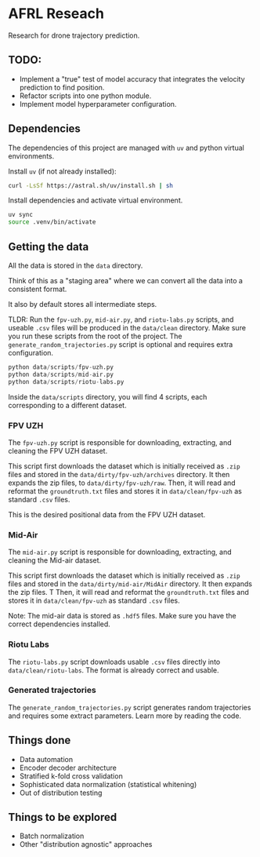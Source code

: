 # AFRL Reseach

Research for drone trajectory prediction.

## TODO:
- Implement a "true" test of model accuracy that integrates the velocity prediction to find position.
- Refactor scripts into one python module.
- Implement model hyperparameter configuration.

## Dependencies

The dependencies of this project are managed with `uv` and python virtual environments. 

Install `uv` (if not already installed):
```bash
curl -LsSf https://astral.sh/uv/install.sh | sh
```

Install dependencies and activate virtual environment.
```bash
uv sync
source .venv/bin/activate
```

## Getting the data

All the data is stored in the `data` directory. 

Think of this as a "staging area" where we can convert all the data into a consistent format.

It also by default stores all intermediate steps.

TLDR: Run the `fpv-uzh.py`, `mid-air.py`, and `riotu-labs.py` scripts, and useable `.csv` files will be produced in the `data/clean` directory. Make sure you run these scripts from the root of the project. The `generate_random_trajectories.py` script is optional and requires extra configuration.

```python
python data/scripts/fpv-uzh.py
python data/scripts/mid-air.py
python data/scripts/riotu-labs.py
```

Inside the `data/scripts` directory, you will find 4 scripts, each corresponding to a different dataset.

### FPV UZH

The `fpv-uzh.py` script is responsible for downloading, extracting, and cleaning the FPV UZH dataset.

This script first downloads the dataset which is initially received as `.zip` files and stored in the `data/dirty/fpv-uzh/archives` directory. It then expands the zip files, to `data/dirty/fpv-uzh/raw`. Then, it will read and reformat the `groundtruth.txt` files and stores it in `data/clean/fpv-uzh` as standard `.csv` files.

This is the desired positional data from the FPV UZH dataset.

### Mid-Air

The `mid-air.py` script is responsible for downloading, extracting, and cleaning the Mid-air dataset.

This script first downloads the dataset which is initially received as `.zip` files and stored in the `data/dirty/mid-air/MidAir` directory. It then expands the zip files. T Then, it will read and reformat the `groundtruth.txt` files and stores it in `data/clean/fpv-uzh` as standard `.csv` files.

Note: The mid-air data is stored as `.hdf5` files. Make sure you have the correct dependencies installed.

### Riotu Labs

The `riotu-labs.py` script downloads usable `.csv` files directly into `data/clean/riotu-labs`. The format is already correct and usable.

### Generated trajectories

The `generate_random_trajectories.py` script generates random trajectories and requires some extract parameters. Learn more by reading the code.

## Things done

- Data automation
- Encoder decoder architecture
- Stratified k-fold cross validation
- Sophisticated data normalization (statistical whitening)
- Out of distribution testing

## Things to be explored

- Batch normalization
- Other "distribution agnostic" approaches